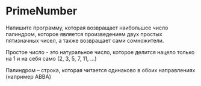 # PrimeNumber

Напишите программу, которая возвращает наибольшее число палиндром, которое является произведением двух простых пятизначных чисел, а также возвращает сами сомножители.

Простое число - это натуральное число, которое делится нацело только на 1 и на себя само (2, 3, 5, 7, 11, …)

Палиндром – строка, которая читается одинаково в обоих направлениях (например ABBA)

 
